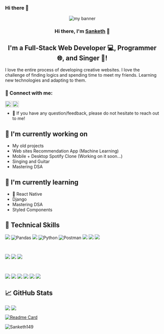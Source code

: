 ### Hi there 👋

<!--
**Sanketh149/Sanketh149** is a ✨ _special_ ✨ repository because its `README.md` (this file) appears on your GitHub profile.

Here are some ideas to get you started:

- 🔭 I’m currently working on ...
- 🌱 I’m currently learning ...
- 👯 I’m looking to collaborate on ...
- 🤔 I’m looking for help with ...
- 💬 Ask me about ...
- 📫 How to reach me: ...
- 😄 Pronouns: ...
- ⚡ Fun fact: ...
-->
<p align="center">

<img src="https://user-images.githubusercontent.com/89764074/152376257-3a7aa6e9-8b84-4c1d-a999-698e9fe331ef.png" alt="my banner">

</p>

<h3 align="center">
Hi there, I'm <a href="https://sanketh-portfolio.netlify.app/" target="_blank" rel="noreferrer">Sanketh</a> 👋
</h3>

<h2 align="center">
I'm a Full-Stack Web Developer 💻, Programmer 🌐, and Singer 🎤!
</h2>

I love the entire process of developing creative websites. I love the challenge of finding logics and spending time to meet my friends. Learning new technologies and adapting to them.

### 🤝 Connect with me:

<a href="https://www.linkedin.com/in/kistappagari-sanketh-kumar-3b5676216/"><img align="left" src="https://raw.githubusercontent.com/yushi1007/yushi1007/main/images/linkedin.svg" alt="Sanketh | LinkedIn" width="21px"/></a>
<a href="https://www.instagram.com/sanketh_kumar_123/?utm_medium=copy_link"><img align="left" src="https://raw.githubusercontent.com/yushi1007/yushi1007/main/images/instagram.svg" alt="Sanketh | Instagram" width="21px"/></a>
</br>

- 💬 If you have any question/feedback, please do not hesitate to reach out to me!

## 🔭 I'm currently working on

- My old projects
- Web sites Recommendation App (Machine Learning)
- Mobile + Desktop Spotify Clone (Working on it soon...)
- Singing and Guitar
- Mastering DSA

## 🌱 I'm currently learning

- 📱 React Native
- Django
- Mastering DSA
- Styled Components

## 💼 Technical Skills

![](https://img.shields.io/badge/Code-React-informational?style=flat&logo=react&color=61DAFB)
![Pandas](https://img.shields.io/badge/pandas-%23150458.svg?style=for-the-badge&logo=pandas&logoColor=white)
![](https://img.shields.io/badge/Code-JavaScript-informational?style=flat&logo=JavaScript&color=F7DF1E)
![Python](https://img.shields.io/badge/python-3670A0?style=for-the-badge&logo=python&logoColor=ffdd54)
![Postman](https://img.shields.io/badge/Postman-FF6C37?style=for-the-badge&logo=postman&logoColor=white)
![](https://img.shields.io/badge/Code-HTML5-informational?style=flat&logo=HTML5&color=E34F26)
![](https://img.shields.io/badge/Code-PostgreSQL-informational?style=flat&logo=PostgreSQL&color=336791)
![](https://img.shields.io/badge/Code-SQLite-informational?style=flat&logo=SQLite&color=003B57)

</br>

![](https://img.shields.io/badge/Style-Bootstrap-informational?style=flat&logo=Bootstrap&color=7952B3)
![](https://img.shields.io/badge/Style-CSS3-informational?style=flat&logo=CSS3&color=1572B6)
![](https://img.shields.io/badge/Style-styled--components-informational?style=flat&logo=styled-components&color=DB7093)

</br>

![](https://img.shields.io/badge/Tools-Figma-informational?style=flat&logo=Figma&color=F24E1E)
![](https://img.shields.io/badge/Tools-NPM-informational?style=flat&logo=NPM&color=CB3837)
![](https://img.shields.io/badge/Tools-Heroku-informational?style=flat&logo=Heroku&color=430098)
![](https://img.shields.io/badge/Tools-Netlify-informational?style=flat&logo=netlify&color=00C7B7)
![](https://img.shields.io/badge/Tools-Git-informational?style=flat&logo=Git&color=F05032)
![](https://img.shields.io/badge/Tools-GitHub-informational?style=flat&logo=GitHub&color=181717)

## 📈 GitHub Stats

<img align="center" src="https://github-readme-stats.vercel.app/api?username=Sanketh149&theme=synthwave&show_icons=true" />
<img align="center" src="https://github-readme-stats.vercel.app/api/top-langs/?username=Sanketh149&layout=compact&show_icons=true" />

[![Readme Card](https://github-readme-stats.vercel.app/api/pin/?username=Sanketh149&show_owner=true&repo=personalwebie)](https://github.com/Sanketh149/personalwebie)

<p align="left"> <img src="https://komarev.com/ghpvc/?username=Sanketh149&label=Profile%20views&color=980eb4&style=plastic" alt="Sanketh149" /> </p>
